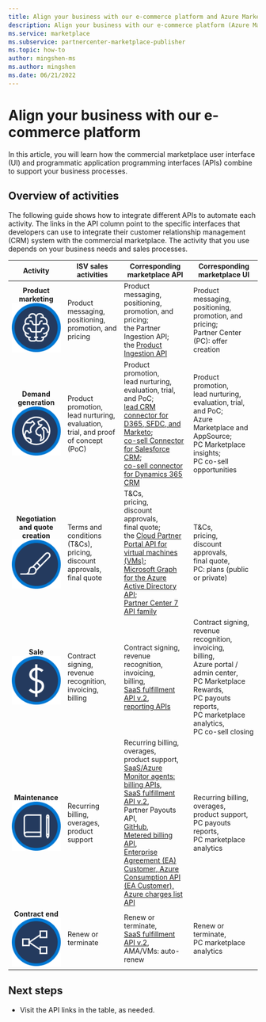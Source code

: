 ```yaml
---
title: Align your business with our e-commerce platform and Azure Marketplace.
description: Align your business with our e-commerce platform (Azure Marketplace).
ms.service: marketplace 
ms.subservice: partnercenter-marketplace-publisher
ms.topic: how-to
author: mingshen-ms
ms.author: mingshen
ms.date: 06/21/2022
---
```


# Align your business with our e-commerce platform

In this article, you will learn how the commercial marketplace user interface (UI) and programmatic application programming interfaces (APIs) combine to support your business processes.

## Overview of activities

The following guide shows how to integrate different APIs to automate each activity. The links in the API column point to the specific interfaces that developers can use to integrate their customer relationship management (CRM) system with the commercial marketplace. The activity that you use depends on your business needs and sales processes.

| <center>Activity | ISV sales activities | Corresponding marketplace API | Corresponding marketplace UI |
| --- | --- | --- | --- |
| <center>**Product marketing**<br><img src="media/api-guide/icon-product-marketing.png" alt="The icon for product marketing"> | Product messaging, positioning, promotion, and pricing | Product messaging, positioning, promotion, and pricing; <br>the Partner Ingestion API;<br>the [Product Ingestion API](product-ingestion-api.md)</ul> | Product messaging, positioning, promotion, and pricing;<br>Partner Center (PC): offer creation |
| <center>**Demand generation**<br><img src="media/api-guide/icon-demand-generation.png" alt="The icon for demand generation"> | Product promotion,<br>lead nurturing,<br>evaluation, trial, and proof of concept (PoC) | Product promotion,<br>lead nurturing,<br>evaluation, trial, and PoC; <br>[lead CRM connector for D365, SFDC, and Marketo](partner-center-portal/commercial-marketplace-get-customer-leads.md); <br>[co-sell Connector for Salesforce CRM](/partner-center/connector-salesforce); <br>[co-sell connector for Dynamics 365 CRM](/partner-center/connector-dynamics) | Product promotion,<br>lead nurturing,<br>evaluation, trial, and PoC;<br>Azure Marketplace and AppSource;<br>PC Marketplace insights;<br>PC co-sell opportunities |
| <center>**Negotiation and quote creation**<br><img src="media/api-guide/icon-negotiation-quote-creation.png" alt="The icon for negotiation and quote creation"> | Terms and conditions (T&Cs),<br>pricing,<br>discount approvals,<br>final quote | T&Cs,<br>pricing,<br>discount approvals,<br>final quote;<br>the [Cloud Partner Portal API for virtual machines (VMs);](cloud-partner-portal-api-overview.md)<br>[Microsoft Graph for the Azure Active Directory API;](../active-directory/reports-monitoring/concept-reporting-api.md)<br>[Partner Center 7 API family](/partner-center/) | T&Cs,<br>pricing,<br>discount approvals,<br>final quote,<br>PC: plans (public or private) |
| <center>**Sale**<br><img src="media/api-guide/icon-sale.png" alt="The icon for sale"> | Contract signing,<br>revenue recognition,<br>invoicing,<br>billing | Contract signing,<br>revenue recognition,<br>invoicing,<br>billing,<br>[SaaS fulfillment API v.2](partner-center-portal/pc-saas-fulfillment-apis.md),<br>[reporting APIs](https://partneranalytics-api.azureedge.net/partneranalytics-api/Programmatic%20Access%20to%20Commercial%20Marketplace%20Analytics%20Data_v1.pdf) | Contract signing,<br>revenue recognition,<br>invoicing,<br>billing,<br>Azure portal / admin center,<br>PC Marketplace Rewards,<br>PC payouts reports,<br>PC marketplace analytics,<br>PC co-sell closing |
| <center>**Maintenance**<br><img src="media/api-guide/icon-maintenance.png" alt="The icon for maintenance"> | Recurring billing,<br>overages,<br>product support | Recurring billing,<br>overages,<br>product support,<br>[SaaS/Azure Monitor agents: billing APIs](https://partneranalytics-api.azureedge.net/partneranalytics-api/Programmatic%20Access%20to%20Commercial%20Marketplace%20Analytics%20Data_v1.pdf),<br>[SaaS fulfillment API v.2](partner-center-portal/pc-saas-fulfillment-apis.md),<br>Partner Payouts API,<br>[GitHub](https://github.com/microsoft/Partner-Center-Payout-APIs),<br>[Metered billing API](marketplace-metering-service-apis.md), <br>[Enterprise Agreement (EA) Customer, Azure Consumption API](/rest/api/consumption/)<br>[(EA Customer), Azure charges list API](/rest/api/consumption/charges/list) | Recurring billing,<br>overages,<br>product support,<br>PC payouts reports,<br>PC marketplace analytics |
| <center>**Contract end**<br><img src="media/api-guide/icon-contract-end.png" alt="The icon for contract end"> | Renew or<br>terminate |Renew or<br>terminate, <br>[SaaS fulfillment API v.2](./partner-center-portal/pc-saas-fulfillment-apis.md),<br>AMA/VMs: auto-renew | Renew or<br>terminate,<br>PC marketplace analytics |

## Next steps

- Visit the API links in the table, as needed.
